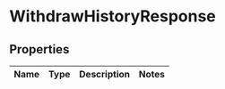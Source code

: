 

# WithdrawHistoryResponse


## Properties

| Name | Type | Description | Notes |
|------------ | ------------- | ------------- | -------------|



